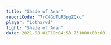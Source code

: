 ```yaml
---
title: "Shade of Aran"
reportCode: "7rC4GqTLR3pgZQxc"
player: "Lotharvd"
fight: "Shade of Aran"
date: 2021-08-01T19:04:53.731000+00:00
---
```

